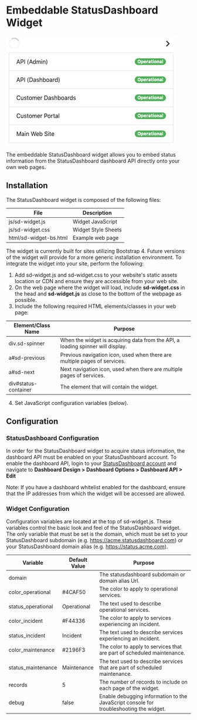 # Embeddable StatusDashboard Widget

![](images/example.png)

The embeddable StatusDashboard widget allows you to embed status information from the StatusDashboard dashboard API directly onto your own web pages.

## Installation ##
The StatusDashboard widget is composed of the following files:

| File | Description |
| - | - |
| js/sd-widget.js | Widget JavaScript |
| js/sd-widget.css | Widget Style Sheets |
| html/sd-widget-bs.html | Example web page |

The widget is currently built for sites utilizing Bootstrap 4.  Future versions of the widget will provide for a more generic installation environment.  To integrate the widget into your site, perform the following:

1. Add sd-widget.js and sd-widget.css to your website's static assets location or CDN and ensure they are accessible from your web site.
2. On the web page where the widget will load, include **sd-widget.css** in the head and **sd-widget.js** as close to the bottom of the webpage as possible.
3. Include the following required HTML elements/classes in your web page:

| Element/Class Name | Purpose |
| - | - |
| div.sd-spinner | When the widget is acquiring data from the API, a loading spinner will display. |
| a#sd-previous | Previous navigation icon, used when there are multiple pages of services. |
| a#sd-next | Next navigation icon, used when there are multiple pages of services. |
| div#status-container | The element that will contain the widget. | 
4. Set JavaScript configuration variables (below).

## Configuration ##

### StatusDashboard Configuration ###
In order for the StatusDashboard widget to acquire status information, the dashboard API must be enabled on your StatusDashboard account.  To enable the dashboard API, login to your [StatusDashboard account](https://www.statusdashboard.com/admin) and navigate to **Dashboard Design > Dashboard Options > Dashboard API > Edit**

Note: If you have a dashboard whitelist enabled for the dashboard, ensure that the IP addresses from which the widget will be accessed are allowed. 

### Widget Configuration ###
Configuration variables are located at the top of sd-widget.js.  These variables control the basic look and feel of the StatusDashboard widget.  The only variable that must be set is the domain, which must be set to your StatusDashboard subdomain (e.g. https://acme.statusdashboard.com) or your StatusDashboard domain alias (e.g. https://status.acme.com).

| Variable  | Default Value | Purpose |
| - | - | - |
| domain |  | The statusdashboard subdomain or domain alias Url. |
| color_operational | #4CAF50 | The color to apply to operational services. |
| status_operational | Operational | The text used to describe operational services. |
| color_incident | #F44336 | The color to apply to services experiencing an incident. |
| status_incident | Incident | The text used to describe services experiencing an incident. |
| color_maintenance | #2196F3 | The color to apply to services that are part of scheduled maintenance. |
| status_maintenance | Maintenance | The text used to describe services that are part of scheduled maintenance. |
| records | 5 | The number of records to include on each page of the widget. |
| debug | false | Enable debugging information to the JavaScript console for troubleshooting the widget. |
